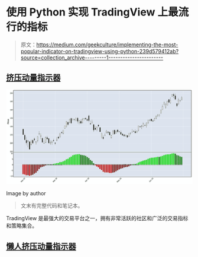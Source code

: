 # 使用 Python 实现 TradingView 上最流行的指标

> 原文：<https://medium.com/geekculture/implementing-the-most-popular-indicator-on-tradingview-using-python-239d579412ab?source=collection_archive---------1----------------------->

## [挤压动量指示器](https://www.tradingview.com/script/nqQ1DT5a-Squeeze-Momentum-Indicator-LazyBear/)

![](img/1277a52e7dc39613b5435122d145ff6f.png)

Image by author

> 文末有完整代码和笔记本。

TradingView 是最强大的交易平台之一，拥有非常活跃的社区和广泛的交易指标和策略集合。

## [懒人挤压动量指示器](https://www.tradingview.com/script/nqQ1DT5a-Squeeze-Momentum-Indicator-LazyBear/)